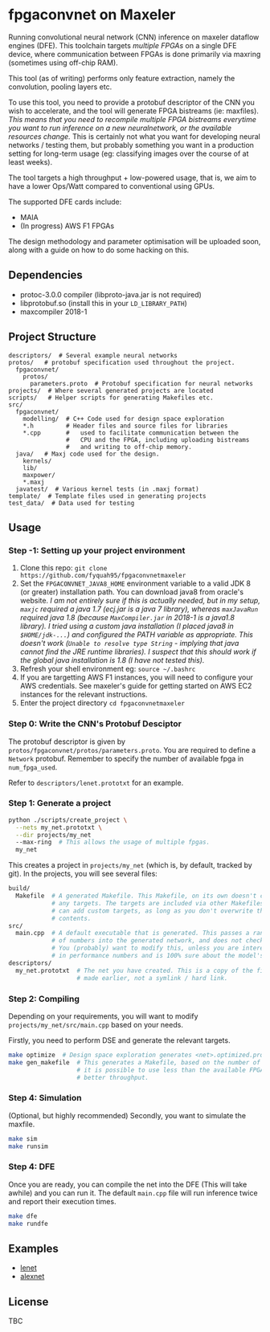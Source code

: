 # fpgaconvnet on Maxeler

Running convolutional neural network (CNN) inference on maxeler dataflow engines (DFE).
This toolchain targets _multiple FPGAs_ on a single DFE device, where communication
between FPGAs is done primarily via maxring (sometimes using off-chip RAM).

This tool (as of writing) performs only feature extraction, namely the convolution,
pooling layers etc.

To use this tool, you need to provide a protobuf descriptor of the CNN you wish
to accelerate, and the tool will generate FPGA bistreams (ie: maxfiles).
*This means that you need to recompile multiple FPGA bistreams everytime you want to
run inference on a new neuralnetwork, or the available resources change.* This is
certainly not what you want for developing neural networks / testing them, but probably
something you want in a production setting for long-term usage (eg: classifying images
over the course of at least weeks).

The tool targets a high throughput + low-powered usage, that is, we aim to
have a lower Ops/Watt compared to conventional using GPUs.

The supported DFE cards include:

- MAIA
- (In progress) AWS F1 FPGAs

<!-- TODO: Complete this -->
The design methodology and parameter optimisation will be uploaded soon,
along with a guide on how to do some hacking on this.

## Dependencies

- protoc-3.0.0 compiler (libproto-java.jar is not required)
- libprotobuf.so (install this in your `LD_LIBRARY_PATH`)
- maxcompiler 2018-1

## Project Structure

```
descriptors/  # Several example neural networks
protos/   # protobuf specification used throughout the project.
  fpgaconvnet/
    protos/
      parameters.proto  # Protobuf specification for neural networks
projects/  # Where several generated projects are located
scripts/   # Helper scripts for generating Makefiles etc.
src/
  fpgaconvnet/
    modelling/  # C++ Code used for design space exploration
    *.h         # Header files and source files for libraries
    *.cpp       #   used to facilitate communication between the 
                #   CPU and the FPGA, including uploading bistreams
                #   and writing to off-chip memory.
  java/   # Maxj code used for the design.
    kernels/
    lib/
    maxpower/
    *.maxj
  javatest/  # Various kernel tests (in .maxj format)
template/  # Template files used in generating projects
test_data/  # Data used for testing
```

## Usage

### Step -1: Setting up your project environment

1. Clone this repo: `git clone https://github.com/fyquah95/fpgaconvnetmaxeler`
2. Set the `FPGACONVNET_JAVA8_HOME` environment variable to a valid JDK 8 (or greater) installation path.
You can download java8 from oracle's website. _I am not entirely sure if this
is actually needed, but in my setup, `maxjc` required a java 1.7 (ecj.jar is a java 7 library),
whereas `maxJavaRun` required java 1.8 (because `MaxCompiler.jar` in 2018-1 is a java1.8 library).
I tried using a custom java installation (I placed java8 in `$HOME/jdk-...`) and configured the
PATH variable as appropriate. This doesn't work (`Unable to resolve type String` - implying
that java cannot find the JRE runtime libraries).  I suspect that this should work if the global
java installation is 1.8 (I have not tested this)._
3. Refresh your shell environment eg: `source ~/.bashrc`
4. If you are targetting AWS F1 instances, you will need to configure your AWS credentials. See
   maxeler's guide for getting started on AWS EC2 instances for the relevant instructions.
5. Enter the project directory `cd fpgaconvnetmaxeler`

### Step 0: Write the CNN's Protobuf Desciptor

The protobuf descriptor is given by `protos/fpgaconvnet/protos/parameters.proto`.
You are required to define a `Network` protobuf. Remember to specify the number
of available fpga in `num_fpga_used`.

Refer to `descriptors/lenet.prototxt` for an example.

### Step 1: Generate a project

```bash
python ./scripts/create_project \
  --nets my_net.prototxt \
  --dir projects/my_net
  --max-ring  # This allows the usage of multiple fpgas.
  my_net
```

This creates a project in `projects/my_net` (which is, by default, tracked by
git). In the projects, you will see several files:

```bash
build/
  Makefile  # A generated Makefile. This Makefile, on its own doesn't contain
            # any targets. The targets are included via other Makefiles. You
            # can add custom targets, as long as you don't overwrite the original
            # contents.
src/
  main.cpp  # A default executable that is generated. This passes a random stream
            # of numbers into the generated network, and does not check the output.
            # You (probably) want to modify this, unless you are interested only
            # in performance numbers and is 100% sure about the model's correctness.
descriptors/
  my_net.prototxt  # The net you have created. This is a copy of the file you have
                   # made earlier, not a symlink / hard link.
```

### Step 2: Compiling

Depending on your requirements, you will want to modify `projects/my_net/src/main.cpp`
based on your needs.

Firstly, you need to perform DSE and generate the relevant targets.

```bash
make optimize  # Design space exploration generates <net>.optimized.prototxt
make gen_makefile  # This generates a Makefile, based on the number of FPGA required.
                   # it is possible to use less than the available FPGA to have
                   # better throughput.
```

### Step 4: Simulation

(Optional, but highly recommended) Secondly, you want to simulate the maxfile.

```bash
make sim
make runsim
```

### Step 4: DFE

Once you are ready, you can compile the net into the DFE (This will take awhile)
and you can run it. The default `main.cpp` file will run inference twice and report
their execution times.

```bash
make dfe
make rundfe
```

## Examples

- [lenet](projects/lenet_maxring)
- [alexnet](projects/alexnet)

## License

TBC
